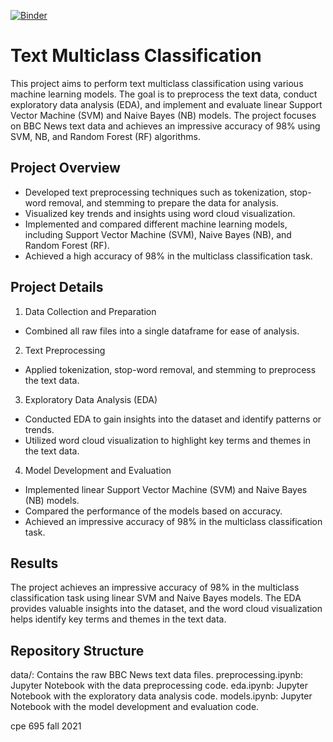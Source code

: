 [![Binder](https://mybinder.org/badge_logo.svg)](https://mybinder.org/v2/gh/cullinap/cpe695-project/HEAD)

# Text Multiclass Classification
This project aims to perform text multiclass classification using various machine learning models. The goal is to preprocess the text data, conduct exploratory data analysis (EDA), and implement and evaluate linear Support Vector Machine (SVM) and Naive Bayes (NB) models. The project focuses on BBC News text data and achieves an impressive accuracy of 98% using SVM, NB, and Random Forest (RF) algorithms.

## Project Overview
- Developed text preprocessing techniques such as tokenization, stop-word removal, and stemming to prepare the data for analysis.
- Visualized key trends and insights using word cloud visualization.
- Implemented and compared different machine learning models, including Support Vector Machine (SVM), Naive Bayes (NB), and Random Forest (RF).
- Achieved a high accuracy of 98% in the multiclass classification task.

## Project Details
1. Data Collection and Preparation
- Combined all raw files into a single dataframe for ease of analysis.
2. Text Preprocessing
- Applied tokenization, stop-word removal, and stemming to preprocess the text data.
3. Exploratory Data Analysis (EDA)
- Conducted EDA to gain insights into the dataset and identify patterns or trends.
- Utilized word cloud visualization to highlight key terms and themes in the text data.
4. Model Development and Evaluation
- Implemented linear Support Vector Machine (SVM) and Naive Bayes (NB) models.
- Compared the performance of the models based on accuracy.
- Achieved an impressive accuracy of 98% in the multiclass classification task.

## Results
The project achieves an impressive accuracy of 98% in the multiclass classification task using linear SVM and Naive Bayes models. The EDA provides valuable insights into the dataset, and the word cloud visualization helps identify key terms and themes in the text data.

## Repository Structure
data/: Contains the raw BBC News text data files.
preprocessing.ipynb: Jupyter Notebook with the data preprocessing code.
eda.ipynb: Jupyter Notebook with the exploratory data analysis code.
models.ipynb: Jupyter Notebook with the model development and evaluation code.

cpe 695 fall 2021
